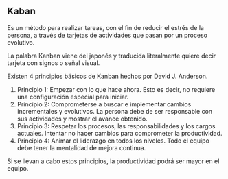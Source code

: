 ## Kaban
Es un método para realizar tareas, con el fin de reducir el estrés de la persona, a través de tarjetas de actividades que pasan por un proceso evolutivo.

La palabra Kanban viene del japonés y traducida literalmente quiere decir tarjeta con signos o señal visual.

Existen 4 principios básicos de Kanban hechos por David J. Anderson.
 1. Principio 1: Empezar con lo que hace ahora. Esto es decir, no requiere una configuración especial para iniciar.
 2. Principio 2: Comprometerse a buscar e implementar cambios incrementales y evolutivos. La persona debe de ser responsable con sus actividades y mostrar el avance obtenido.
 3. Principio 3: Respetar los procesos, las responsabilidades y los cargos actuales. Intentar no hacer cambios para comprometer la productividad.
 4. Principio 4: Animar el liderazgo en todos los niveles. Todo el equipo debe tener la mentalidad de mejora continua.

 Si se llevan a cabo estos principios, la productividad podrá ser mayor en el equipo.
